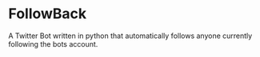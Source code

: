 # FollowBack
A Twitter Bot written in python that automatically follows anyone currently following the bots account.
